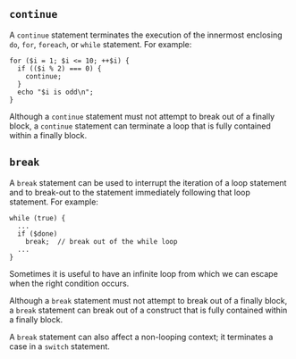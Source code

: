 ## `continue`

A `continue` statement terminates the execution of the innermost enclosing `do`, `for`, `foreach`, or `while` statement.  For example:

```odd-values.hack
for ($i = 1; $i <= 10; ++$i) {
  if (($i % 2) === 0) {
    continue;
  }
  echo "$i is odd\n";
}
```

Although a `continue` statement must not attempt to break out of a finally block, a `continue` statement can terminate a loop that is
fully contained within a finally block.

## `break`

A `break` statement can be used to interrupt the iteration of a loop statement and to break-out to the statement immediately following
that loop statement.  For example:

```Hack
while (true) {
  ...
  if ($done)
    break;  // break out of the while loop
  ...
}
```

Sometimes it is useful to have an infinite loop from which we can escape when the right condition occurs.

Although a `break` statement must not attempt to break out of a finally block, a `break` statement can break out of a construct that is
fully contained within a finally block.

A `break` statement can also affect a non-looping context; it terminates a case in a `switch` statement.
